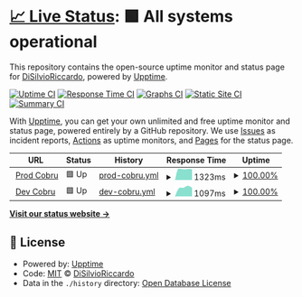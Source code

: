 # [📈 Live Status](https://DiSilvioRiccardo.github.io/cobru-status): <!--live status--> **🟩 All systems operational**

This repository contains the open-source uptime monitor and status page for [DiSilvioRiccardo](https://DiSilvioRiccardo.github.io/cobru-status), powered by [Upptime](https://github.com/upptime/upptime).

[![Uptime CI](https://github.com/koj-co/upptime/workflows/Uptime%20CI/badge.svg)](https://github.com/koj-co/upptime/actions?query=workflow%3A%22Uptime+CI%22)
[![Response Time CI](https://github.com/koj-co/upptime/workflows/Response%20Time%20CI/badge.svg)](https://github.com/koj-co/upptime/actions?query=workflow%3A%22Response+Time+CI%22)
[![Graphs CI](https://github.com/koj-co/upptime/workflows/Graphs%20CI/badge.svg)](https://github.com/koj-co/upptime/actions?query=workflow%3A%22Graphs+CI%22)
[![Static Site CI](https://github.com/koj-co/upptime/workflows/Static%20Site%20CI/badge.svg)](https://github.com/koj-co/upptime/actions?query=workflow%3A%22Static+Site+CI%22)
[![Summary CI](https://github.com/koj-co/upptime/workflows/Summary%20CI/badge.svg)](https://github.com/koj-co/upptime/actions?query=workflow%3A%22Summary+CI%22)

With [Upptime](https://upptime.js.org), you can get your own unlimited and free uptime monitor and status page, powered entirely by a GitHub repository. We use [Issues](https://github.com/DiSilvioRiccardo/cobru-status/issues) as incident reports, [Actions](https://github.com/DiSilvioRiccardo/cobru-status/actions) as uptime monitors, and [Pages](https://DiSilvioRiccardo.github.io/cobru-status) for the status page.

<!--start: status pages-->
<!-- This summary is generated by Upptime (https://github.com/upptime/upptime) -->
<!-- Do not edit this manually, your changes will be overwritten -->
<!-- prettier-ignore -->
| URL | Status | History | Response Time | Uptime |
| --- | ------ | ------- | ------------- | ------ |
| <img alt="" src="https://favicons.githubusercontent.com/prod.cobru.co" height="13"> [Prod Cobru](https://prod.cobru.co) | 🟩 Up | [prod-cobru.yml](https://github.com/DiSilvioRiccardo/cobru-status/commits/master/history/prod-cobru.yml) | <details><summary><img alt="Response time graph" src="./graphs/prod-cobru/response-time-week.png" height="20"> 1323ms</summary><br><a href="https://disilvioriccardo.github.io/history/prod-cobru"><img alt="Response time 1323" src="https://img.shields.io/endpoint?url=https%3A%2F%2Fraw.githubusercontent.com%2FDiSilvioRiccardo%2Fcobru-status%2Fmaster%2Fapi%2Fprod-cobru%2Fresponse-time.json"></a><br><a href="https://disilvioriccardo.github.io/history/prod-cobru"><img alt="24-hour response time 1323" src="https://img.shields.io/endpoint?url=https%3A%2F%2Fraw.githubusercontent.com%2FDiSilvioRiccardo%2Fcobru-status%2Fmaster%2Fapi%2Fprod-cobru%2Fresponse-time-day.json"></a><br><a href="https://disilvioriccardo.github.io/history/prod-cobru"><img alt="7-day response time 1323" src="https://img.shields.io/endpoint?url=https%3A%2F%2Fraw.githubusercontent.com%2FDiSilvioRiccardo%2Fcobru-status%2Fmaster%2Fapi%2Fprod-cobru%2Fresponse-time-week.json"></a><br><a href="https://disilvioriccardo.github.io/history/prod-cobru"><img alt="30-day response time 1323" src="https://img.shields.io/endpoint?url=https%3A%2F%2Fraw.githubusercontent.com%2FDiSilvioRiccardo%2Fcobru-status%2Fmaster%2Fapi%2Fprod-cobru%2Fresponse-time-month.json"></a><br><a href="https://disilvioriccardo.github.io/history/prod-cobru"><img alt="1-year response time 1323" src="https://img.shields.io/endpoint?url=https%3A%2F%2Fraw.githubusercontent.com%2FDiSilvioRiccardo%2Fcobru-status%2Fmaster%2Fapi%2Fprod-cobru%2Fresponse-time-year.json"></a></details> | <details><summary><a href="https://disilvioriccardo.github.io/history/prod-cobru">100.00%</a></summary><a href="https://disilvioriccardo.github.io/history/prod-cobru"><img alt="All-time uptime 100.00%" src="https://img.shields.io/endpoint?url=https%3A%2F%2Fraw.githubusercontent.com%2FDiSilvioRiccardo%2Fcobru-status%2Fmaster%2Fapi%2Fprod-cobru%2Fuptime.json"></a><br><a href="https://disilvioriccardo.github.io/history/prod-cobru"><img alt="24-hour uptime 100.00%" src="https://img.shields.io/endpoint?url=https%3A%2F%2Fraw.githubusercontent.com%2FDiSilvioRiccardo%2Fcobru-status%2Fmaster%2Fapi%2Fprod-cobru%2Fuptime-day.json"></a><br><a href="https://disilvioriccardo.github.io/history/prod-cobru"><img alt="7-day uptime 100.00%" src="https://img.shields.io/endpoint?url=https%3A%2F%2Fraw.githubusercontent.com%2FDiSilvioRiccardo%2Fcobru-status%2Fmaster%2Fapi%2Fprod-cobru%2Fuptime-week.json"></a><br><a href="https://disilvioriccardo.github.io/history/prod-cobru"><img alt="30-day uptime 100.00%" src="https://img.shields.io/endpoint?url=https%3A%2F%2Fraw.githubusercontent.com%2FDiSilvioRiccardo%2Fcobru-status%2Fmaster%2Fapi%2Fprod-cobru%2Fuptime-month.json"></a><br><a href="https://disilvioriccardo.github.io/history/prod-cobru"><img alt="1-year uptime 100.00%" src="https://img.shields.io/endpoint?url=https%3A%2F%2Fraw.githubusercontent.com%2FDiSilvioRiccardo%2Fcobru-status%2Fmaster%2Fapi%2Fprod-cobru%2Fuptime-year.json"></a></details>
| <img alt="" src="https://favicons.githubusercontent.com/dev.cobru.co" height="13"> [Dev Cobru](https://dev.cobru.co) | 🟩 Up | [dev-cobru.yml](https://github.com/DiSilvioRiccardo/cobru-status/commits/master/history/dev-cobru.yml) | <details><summary><img alt="Response time graph" src="./graphs/dev-cobru/response-time-week.png" height="20"> 1097ms</summary><br><a href="https://disilvioriccardo.github.io/history/dev-cobru"><img alt="Response time 1097" src="https://img.shields.io/endpoint?url=https%3A%2F%2Fraw.githubusercontent.com%2FDiSilvioRiccardo%2Fcobru-status%2Fmaster%2Fapi%2Fdev-cobru%2Fresponse-time.json"></a><br><a href="https://disilvioriccardo.github.io/history/dev-cobru"><img alt="24-hour response time 1097" src="https://img.shields.io/endpoint?url=https%3A%2F%2Fraw.githubusercontent.com%2FDiSilvioRiccardo%2Fcobru-status%2Fmaster%2Fapi%2Fdev-cobru%2Fresponse-time-day.json"></a><br><a href="https://disilvioriccardo.github.io/history/dev-cobru"><img alt="7-day response time 1097" src="https://img.shields.io/endpoint?url=https%3A%2F%2Fraw.githubusercontent.com%2FDiSilvioRiccardo%2Fcobru-status%2Fmaster%2Fapi%2Fdev-cobru%2Fresponse-time-week.json"></a><br><a href="https://disilvioriccardo.github.io/history/dev-cobru"><img alt="30-day response time 1097" src="https://img.shields.io/endpoint?url=https%3A%2F%2Fraw.githubusercontent.com%2FDiSilvioRiccardo%2Fcobru-status%2Fmaster%2Fapi%2Fdev-cobru%2Fresponse-time-month.json"></a><br><a href="https://disilvioriccardo.github.io/history/dev-cobru"><img alt="1-year response time 1097" src="https://img.shields.io/endpoint?url=https%3A%2F%2Fraw.githubusercontent.com%2FDiSilvioRiccardo%2Fcobru-status%2Fmaster%2Fapi%2Fdev-cobru%2Fresponse-time-year.json"></a></details> | <details><summary><a href="https://disilvioriccardo.github.io/history/dev-cobru">100.00%</a></summary><a href="https://disilvioriccardo.github.io/history/dev-cobru"><img alt="All-time uptime 100.00%" src="https://img.shields.io/endpoint?url=https%3A%2F%2Fraw.githubusercontent.com%2FDiSilvioRiccardo%2Fcobru-status%2Fmaster%2Fapi%2Fdev-cobru%2Fuptime.json"></a><br><a href="https://disilvioriccardo.github.io/history/dev-cobru"><img alt="24-hour uptime 100.00%" src="https://img.shields.io/endpoint?url=https%3A%2F%2Fraw.githubusercontent.com%2FDiSilvioRiccardo%2Fcobru-status%2Fmaster%2Fapi%2Fdev-cobru%2Fuptime-day.json"></a><br><a href="https://disilvioriccardo.github.io/history/dev-cobru"><img alt="7-day uptime 100.00%" src="https://img.shields.io/endpoint?url=https%3A%2F%2Fraw.githubusercontent.com%2FDiSilvioRiccardo%2Fcobru-status%2Fmaster%2Fapi%2Fdev-cobru%2Fuptime-week.json"></a><br><a href="https://disilvioriccardo.github.io/history/dev-cobru"><img alt="30-day uptime 100.00%" src="https://img.shields.io/endpoint?url=https%3A%2F%2Fraw.githubusercontent.com%2FDiSilvioRiccardo%2Fcobru-status%2Fmaster%2Fapi%2Fdev-cobru%2Fuptime-month.json"></a><br><a href="https://disilvioriccardo.github.io/history/dev-cobru"><img alt="1-year uptime 100.00%" src="https://img.shields.io/endpoint?url=https%3A%2F%2Fraw.githubusercontent.com%2FDiSilvioRiccardo%2Fcobru-status%2Fmaster%2Fapi%2Fdev-cobru%2Fuptime-year.json"></a></details>

<!--end: status pages-->

[**Visit our status website →**](https://DiSilvioRiccardo.github.io/cobru-status)

## 📄 License

- Powered by: [Upptime](https://github.com/upptime/upptime)
- Code: [MIT](./LICENSE) © [DiSilvioRiccardo](https://DiSilvioRiccardo.github.io/cobru-status)
- Data in the `./history` directory: [Open Database License](https://opendatacommons.org/licenses/odbl/1-0/)
